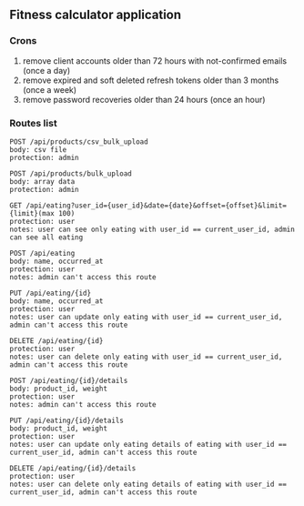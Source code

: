 ## Fitness calculator application

### Crons

1) remove client accounts older than 72 hours with not-confirmed emails (once a day)
2) remove expired and soft deleted refresh tokens older than 3 months (once a week)
3) remove password recoveries older than 24 hours (once an hour)

### Routes list

```
POST /api/products/csv_bulk_upload
body: csv file
protection: admin

POST /api/products/bulk_upload
body: array data
protection: admin

GET /api/eating?user_id={user_id}&date={date}&offset={offset}&limit={limit}(max 100)
protection: user
notes: user can see only eating with user_id == current_user_id, admin can see all eating

POST /api/eating
body: name, occurred_at
protection: user
notes: admin can't access this route

PUT /api/eating/{id}
body: name, occurred_at
protection: user
notes: user can update only eating with user_id == current_user_id, admin can't access this route

DELETE /api/eating/{id}
protection: user
notes: user can delete only eating with user_id == current_user_id, admin can't access this route

POST /api/eating/{id}/details
body: product_id, weight
protection: user
notes: admin can't access this route

PUT /api/eating/{id}/details
body: product_id, weight
protection: user
notes: user can update only eating details of eating with user_id == current_user_id, admin can't access this route

DELETE /api/eating/{id}/details
protection: user
notes: user can delete only eating details of eating with user_id == current_user_id, admin can't access this route
```
